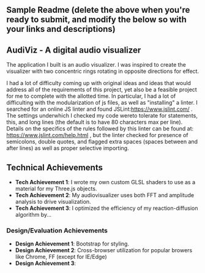 Sample Readme (delete the above when you're ready to submit, and modify the below so with your links and descriptions)
---

## AudiViz - A digital audio visualizer



The application I built is an audio visualizer. I was inspired to create the visualizer with two concentric rings rotating in opposite directions for effect. 

I had a lot of difficulty coming up with original ideas and ideas that would address all of the requirements of this project, yet also be a feasible project for me
to complete with the allotted time. In particular, I had a lot of difficulting with the modularization of js files, as well as "installing" a linter. I searched for an online 
JS linter and found JSLint:https://www.jslint.com/ . The settings underwhich I checked my code wereto tolerate for statements, this, and long lines (the default is to 
have 80 characters max per line). Details on the specifics of the rules followed by this linter can be found at: https://www.jslint.com/help.html , 
but the linter checked for presence of semicolons, double quotes, and flagged extra spaces (spaces between and after lines) as well as proper selective importing.

## Technical Achievements
- **Tech Achievement 1**: I wrote my own custom GLSL shaders to use as a material for my Three.js objects.
- **Tech Achievement 2**: My audiovisualizer uses both FFT and amplitude analysis to drive visualization.
- **Tech Achievement 3**: I optimized the efficiency of my reaction-diffusion algorithm by...


### Design/Evaluation Achievements
- **Design Achievement 1**: Bootstrap for styling.
- **Design Achievement 2**: Cross-browser utilization for popular browers like Chrome, FF (except for IE/Edge)
- **Design Achievement 3**: 
